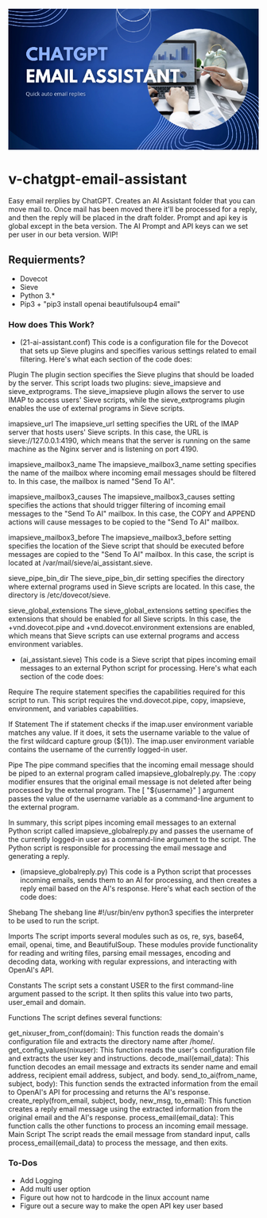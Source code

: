 ![Header](./20230619_031337_0000.png)

# v-chatgpt-email-assistant
Easy email rerplies by ChatGPT. Creates an AI Assistant folder that you can move mail to. Once mail has been moved there it'll be processed for a reply, and then the reply will be placed in the draft folder. Prompt and api key is global except in the beta version. The AI Prompt and API keys can we set per user in our beta version. WIP!

## Requierments?
- Dovecot
- Sieve
- Python 3.*
- Pip3 + "pip3 install openai beautifulsoup4 email"

### How does This Work?
- (21-ai-assistant.conf)
This code is a configuration file for the Dovecot that sets up Sieve plugins and specifies various settings related to email filtering. Here's what each section of the code does:

Plugin
The plugin section specifies the Sieve plugins that should be loaded by the server. This script loads two plugins: sieve_imapsieve and sieve_extprograms. The sieve_imapsieve plugin allows the server to use IMAP to access users' Sieve scripts, while the sieve_extprograms plugin enables the use of external programs in Sieve scripts.

imapsieve_url
The imapsieve_url setting specifies the URL of the IMAP server that hosts users' Sieve scripts. In this case, the URL is sieve://127.0.0.1:4190, which means that the server is running on the same machine as the Nginx server and is listening on port 4190.

imapsieve_mailbox3_name
The imapsieve_mailbox3_name setting specifies the name of the mailbox where incoming email messages should be filtered to. In this case, the mailbox is named "Send To AI".

imapsieve_mailbox3_causes
The imapsieve_mailbox3_causes setting specifies the actions that should trigger filtering of incoming email messages to the "Send To AI" mailbox. In this case, the COPY and APPEND actions will cause messages to be copied to the "Send To AI" mailbox.

imapsieve_mailbox3_before
The imapsieve_mailbox3_before setting specifies the location of the Sieve script that should be executed before messages are copied to the "Send To AI" mailbox. In this case, the script is located at /var/mail/sieve/ai_assistant.sieve.

sieve_pipe_bin_dir
The sieve_pipe_bin_dir setting specifies the directory where external programs used in Sieve scripts are located. In this case, the directory is /etc/dovecot/sieve.

sieve_global_extensions
The sieve_global_extensions setting specifies the extensions that should be enabled for all Sieve scripts. In this case, the +vnd.dovecot.pipe and +vnd.dovecot.environment extensions are enabled, which means that Sieve scripts can use external programs and access environment variables.

- (ai_assistant.sieve)
This code is a Sieve script that pipes incoming email messages to an external Python script for processing. Here's what each section of the code does:

Require
The require statement specifies the capabilities required for this script to run. This script requires the vnd.dovecot.pipe, copy, imapsieve, environment, and variables capabilities.

If Statement
The if statement checks if the imap.user environment variable matches any value. If it does, it sets the username variable to the value of the first wildcard capture group (${1}). The imap.user environment variable contains the username of the currently logged-in user.

Pipe
The pipe command specifies that the incoming email message should be piped to an external program called imapsieve_globalreply.py. The :copy modifier ensures that the original email message is not deleted after being processed by the external program. The [ "${username}" ] argument passes the value of the username variable as a command-line argument to the external program.

In summary, this script pipes incoming email messages to an external Python script called imapsieve_globalreply.py and passes the username of the currently logged-in user as a command-line argument to the script. The Python script is responsible for processing the email message and generating a reply.

- (imapsieve_globalreply.py)
This code is a Python script that processes incoming emails, sends them to an AI for processing, and then creates a reply email based on the AI's response. Here's what each section of the code does:

Shebang
The shebang line #!/usr/bin/env python3 specifies the interpreter to be used to run the script.

Imports
The script imports several modules such as os, re, sys, base64, email, openai, time, and BeautifulSoup. These modules provide functionality for reading and writing files, parsing email messages, encoding and decoding data, working with regular expressions, and interacting with OpenAI's API.

Constants
The script sets a constant USER to the first command-line argument passed to the script. It then splits this value into two parts, user_email and domain.

Functions
The script defines several functions:

get_nixuser_from_conf(domain): This function reads the domain's configuration file and extracts the directory name after /home/.
get_config_values(nixuser): This function reads the user's configuration file and extracts the user key and instructions.
decode_mail(email_data): This function decodes an email message and extracts its sender name and email address, recipient email address, subject, and body.
send_to_ai(from_name, subject, body): This function sends the extracted information from the email to OpenAI's API for processing and returns the AI's response.
create_reply(from_email, subject, body, new_msg, to_email): This function creates a reply email message using the extracted information from the original email and the AI's response.
process_email(email_data): This function calls the other functions to process an incoming email message.
Main Script
The script reads the email message from standard input, calls process_email(email_data) to process the message, and then exits.



### To-Dos
- Add Logging
- Add multi user option
- Figure out how not to hardcode in the linux account name
- Figure out a secure way to make the open API key user based
